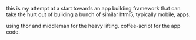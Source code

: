 this is my attempt at a start towards an app building framework that can take the hurt out of building a bunch of similar html5, typically mobile, apps. 

using thor and middleman for the heavy lifting. coffee-script for the app code.